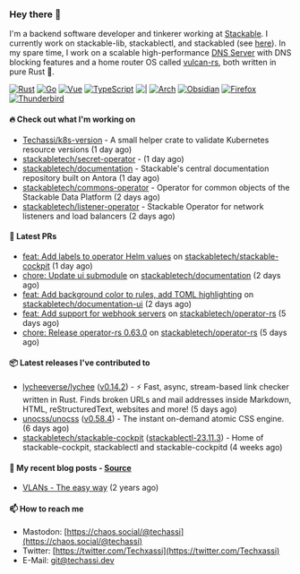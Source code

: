### Hey there 👋

I'm a backend software developer and tinkerer working at [Stackable][stackable]. I currently work on
stackable-lib, stackablectl, and stackabled (see [here][stackable-work]). In my spare time, I work on
a scalable high-performance [DNS Server][portal] with DNS blocking features and a home router OS
called [vulcan-rs][vulcan], both written in pure Rust 🦀.

[stackable-work]: https://github.com/stackabletech/stackable
[stackable]: https://github.com/stackabletech
[portal]: https://github.com/portal-rs/portal
[vulcan]: https://github.com/vulcan-rs

[![Rust](https://img.shields.io/badge/-Rust-141414?style=flat&logo=rust&logoColor=%23f97f39)](https://www.rust-lang.org/)
[![Go](https://img.shields.io/badge/-Go-141414?style=flat&logo=go&logoColor=%23f97f39)](https://go.dev/)
[![Vue](https://img.shields.io/badge/-Vue-141414?style=flat&logo=vuedotjs&logoColor=%23f97f39)](https://vuejs.org/)
[![TypeScript](https://img.shields.io/badge/-TypeScript-141414?style=flat&logo=typescript&logoColor=%23f97f39)](https://www.typescriptlang.org/)
![|](https://img.shields.io/badge/-%7C-141414?style=flat&logoColor=%23f97f39)
[![Arch](https://img.shields.io/badge/-Arch-141414?style=flat&logo=archlinux&logoColor=%23f97f39)](https://archlinux.org/)
[![Obsidian](https://img.shields.io/badge/-Obsidian-141414?style=flat&logo=obsidian&logoColor=%23f97f39)](https://obsidian.md/)
[![Firefox](https://img.shields.io/badge/-Firefox-141414?style=flat&logo=firefox&logoColor=%23f97f39)](https://www.mozilla.org/en-US/firefox/new/)
[![Thunderbird](https://img.shields.io/badge/-Thunderbird-141414?style=flat&logo=thunderbird&logoColor=%23f97f39)](https://www.thunderbird.net/en-US/)

#### 🔥 Check out what I'm working on


- [Techassi/k8s-version](https://github.com/Techassi/k8s-version) - A small helper crate to validate Kubernetes resource versions (1 day ago)
- [stackabletech/secret-operator](https://github.com/stackabletech/secret-operator) -  (1 day ago)
- [stackabletech/documentation](https://github.com/stackabletech/documentation) - Stackable&#39;s central documentation repository built on Antora (1 day ago)
- [stackabletech/commons-operator](https://github.com/stackabletech/commons-operator) - Operator for common objects of the Stackable Data Platform (2 days ago)
- [stackabletech/listener-operator](https://github.com/stackabletech/listener-operator) - Stackable Operator for network listeners and load balancers (2 days ago)

#### 🧪 Latest PRs


- [feat: Add labels to operator Helm values](https://github.com/stackabletech/stackable-cockpit/pull/186) on [stackabletech/stackable-cockpit](https://github.com/stackabletech/stackable-cockpit) (1 day ago)
- [chore: Update ui submodule](https://github.com/stackabletech/documentation/pull/536) on [stackabletech/documentation](https://github.com/stackabletech/documentation) (2 days ago)
- [feat: Add background color to rules, add TOML highlighting](https://github.com/stackabletech/documentation-ui/pull/55) on [stackabletech/documentation-ui](https://github.com/stackabletech/documentation-ui) (2 days ago)
- [feat: Add support for webhook servers](https://github.com/stackabletech/operator-rs/pull/730) on [stackabletech/operator-rs](https://github.com/stackabletech/operator-rs) (5 days ago)
- [chore: Release operator-rs 0.63.0](https://github.com/stackabletech/operator-rs/pull/729) on [stackabletech/operator-rs](https://github.com/stackabletech/operator-rs) (5 days ago)

#### 📦 Latest releases I've contributed to


- [lycheeverse/lychee](https://github.com/lycheeverse/lychee/releases/tag/v0.14.2) ([v0.14.2](https://github.com/lycheeverse/lychee/releases/tag/v0.14.2)) - ⚡ Fast, async, stream-based link checker written in Rust. Finds broken URLs and mail addresses inside Markdown, HTML, reStructuredText, websites and more! (5 days ago)
- [unocss/unocss](https://github.com/unocss/unocss/releases/tag/v0.58.4) ([v0.58.4](https://github.com/unocss/unocss/releases/tag/v0.58.4)) - The instant on-demand atomic CSS engine. (6 days ago)
- [stackabletech/stackable-cockpit](https://github.com/stackabletech/stackable-cockpit/releases/tag/stackablectl-23.11.3) ([stackablectl-23.11.3](https://github.com/stackabletech/stackable-cockpit/releases/tag/stackablectl-23.11.3)) - Home of stackable-cockpit, stackablectl and stackable-cockpitd (4 weeks ago)

#### 📜 My recent blog posts - [Source](https://github.com/Techassi/page)


- [VLANs - The easy way](https://techassi.dev/posts/vlans-the-easy-way/) (2 years ago)

#### 📫 How to reach me

- Mastodon: [https://chaos.social/@techassi](https://chaos.social/@techassi)
- Twitter: [https://twitter.com/Techxassi](https://twitter.com/Techxassi)
- E-Mail: git@techassi.dev
